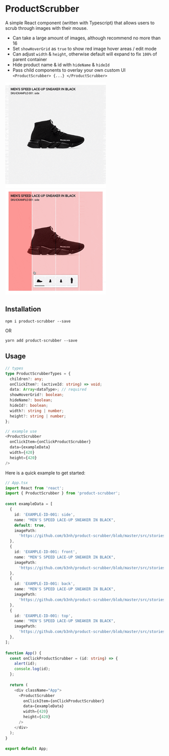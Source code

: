 # ProductScrubber

A simple React component (written with Typescript) that allows users to scrub through images with their mouse.

- Can take a large amount of images, although recommend no more than 16
- Set `showHoverGrid` as `true` to show red image hover areas / edit mode
- Can adjust `width` &amp; `height`, otherwise default will expand to fix `100%` of parent container
- Hide product name &amp; id with `hideName` &amp; `hideId`
- Pass child components to overlay your own custom UI `<ProductScrubber> {...} </ProductScrubber>`

<p float="left">
  <img style='width: 320px' src='https://github.com/b3nh/product-scrubber/blob/master/src/stories/assets/example.gif?raw=true'>
  <img style='width: 320px' src='https://github.com/b3nh/product-scrubber/blob/master/src/stories/assets/example-grid.gif?raw=true'>
</p>

## Installation

```
npm i product-scrubber --save
```

OR

```
yarn add product-scrubber --save
```

## Usage

```ts
// types
type ProductScrubberTypes = {
  children?: any;
  onClickItem?: (activeId: string) => void;
  data: Array<dataType>; // required
  showHoverGrid?: boolean;
  hideName?: boolean;
  hideId?: boolean;
  width?: string | number;
  height?: string | number;
};
```

```ts
// example use
<ProductScrubber
  onClickItem={onClickProductScrubber}
  data={exampleData}
  width={420}
  height={420}
/>
```

Here is a quick example to get started:

```ts
// App.tsx
import React from 'react';
import { ProductScrubber } from 'product-scrubber';

const exampleData = [
  {
    id: 'EXAMPLE-ID-001: side',
    name: "MEN'S SPEED LACE-UP SNEAKER IN BLACK",
    default: true,
    imagePath:
      'https://github.com/b3nh/product-scrubber/blob/master/src/stories/assets/side.jpg?raw=true',
  },
  {
    id: 'EXAMPLE-ID-001: front',
    name: "MEN'S SPEED LACE-UP SNEAKER IN BLACK",
    imagePath:
      'https://github.com/b3nh/product-scrubber/blob/master/src/stories/assets/front.jpg?raw=true',
  },
  {
    id: 'EXAMPLE-ID-001: back',
    name: "MEN'S SPEED LACE-UP SNEAKER IN BLACK",
    imagePath:
      'https://github.com/b3nh/product-scrubber/blob/master/src/stories/assets/back.jpg?raw=true',
  },
  {
    id: 'EXAMPLE-ID-001: top',
    name: "MEN'S SPEED LACE-UP SNEAKER IN BLACK",
    imagePath:
      'https://github.com/b3nh/product-scrubber/blob/master/src/stories/assets/top.jpg?raw=true',
  },
];

function App() {
  const onClickProductScrubber = (id: string) => {
    alert(id);
    console.log(id);
  };

  return (
    <div className="App">
      <ProductScrubber
        onClickItem={onClickProductScrubber}
        data={exampleData}
        width={420}
        height={420}
      />
    </div>
  );
}

export default App;
```

